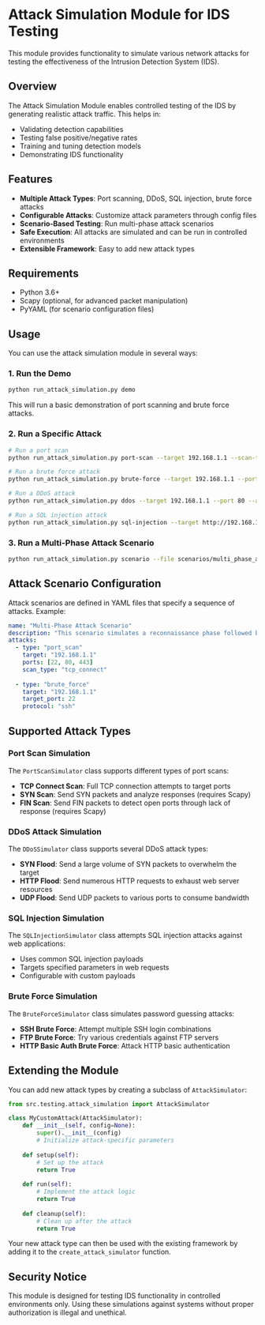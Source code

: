 # Attack Simulation Module for IDS Testing

This module provides functionality to simulate various network attacks for testing the effectiveness of the Intrusion Detection System (IDS).

## Overview

The Attack Simulation Module enables controlled testing of the IDS by generating realistic attack traffic. This helps in:

- Validating detection capabilities
- Testing false positive/negative rates
- Training and tuning detection models
- Demonstrating IDS functionality

## Features

- **Multiple Attack Types**: Port scanning, DDoS, SQL injection, brute force attacks
- **Configurable Attacks**: Customize attack parameters through config files
- **Scenario-Based Testing**: Run multi-phase attack scenarios
- **Safe Execution**: All attacks are simulated and can be run in controlled environments
- **Extensible Framework**: Easy to add new attack types

## Requirements

- Python 3.6+
- Scapy (optional, for advanced packet manipulation)
- PyYAML (for scenario configuration files)

## Usage

You can use the attack simulation module in several ways:

### 1. Run the Demo

```bash
python run_attack_simulation.py demo
```

This will run a basic demonstration of port scanning and brute force attacks.

### 2. Run a Specific Attack

```bash
# Run a port scan
python run_attack_simulation.py port-scan --target 192.168.1.1 --scan-type tcp_connect

# Run a brute force attack
python run_attack_simulation.py brute-force --target 192.168.1.1 --port 22 --protocol ssh

# Run a DDoS attack
python run_attack_simulation.py ddos --target 192.168.1.1 --port 80 --attack-type http_flood --duration 10

# Run a SQL injection attack
python run_attack_simulation.py sql-injection --target http://192.168.1.1 --path /login
```

### 3. Run a Multi-Phase Attack Scenario

```bash
python run_attack_simulation.py scenario --file scenarios/multi_phase_attack.yaml
```

## Attack Scenario Configuration

Attack scenarios are defined in YAML files that specify a sequence of attacks. Example:

```yaml
name: "Multi-Phase Attack Scenario"
description: "This scenario simulates a reconnaissance phase followed by an exploitation attempt"
attacks:
  - type: "port_scan"
    target: "192.168.1.1"
    ports: [22, 80, 443]
    scan_type: "tcp_connect"
    
  - type: "brute_force"
    target: "192.168.1.1"
    target_port: 22
    protocol: "ssh"
```

## Supported Attack Types

### Port Scan Simulation

The `PortScanSimulator` class supports different types of port scans:

- **TCP Connect Scan**: Full TCP connection attempts to target ports
- **SYN Scan**: Send SYN packets and analyze responses (requires Scapy)
- **FIN Scan**: Send FIN packets to detect open ports through lack of response (requires Scapy)

### DDoS Attack Simulation

The `DDoSSimulator` class supports several DDoS attack types:

- **SYN Flood**: Send a large volume of SYN packets to overwhelm the target
- **HTTP Flood**: Send numerous HTTP requests to exhaust web server resources
- **UDP Flood**: Send UDP packets to various ports to consume bandwidth

### SQL Injection Simulation

The `SQLInjectionSimulator` class attempts SQL injection attacks against web applications:

- Uses common SQL injection payloads
- Targets specified parameters in web requests
- Configurable with custom payloads

### Brute Force Simulation

The `BruteForceSimulator` class simulates password guessing attacks:

- **SSH Brute Force**: Attempt multiple SSH login combinations
- **FTP Brute Force**: Try various credentials against FTP servers
- **HTTP Basic Auth Brute Force**: Attack HTTP basic authentication

## Extending the Module

You can add new attack types by creating a subclass of `AttackSimulator`:

```python
from src.testing.attack_simulation import AttackSimulator

class MyCustomAttack(AttackSimulator):
    def __init__(self, config=None):
        super().__init__(config)
        # Initialize attack-specific parameters
        
    def setup(self):
        # Set up the attack
        return True
        
    def run(self):
        # Implement the attack logic
        return True
        
    def cleanup(self):
        # Clean up after the attack
        return True
```

Your new attack type can then be used with the existing framework by adding it to the `create_attack_simulator` function.

## Security Notice

This module is designed for testing IDS functionality in controlled environments only. Using these simulations against systems without proper authorization is illegal and unethical. 